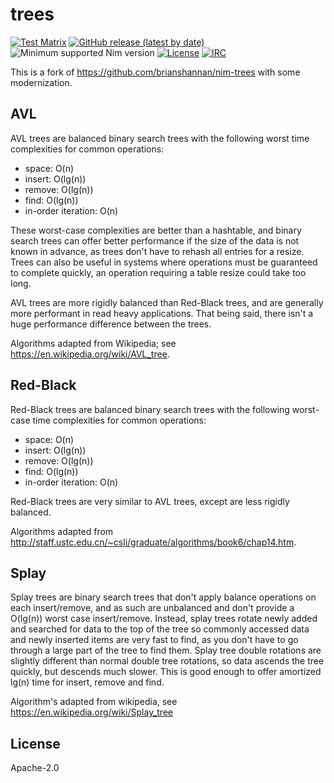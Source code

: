 # trees

[![Test Matrix](https://github.com/disruptek/trees/workflows/CI/badge.svg)](https://github.com/disruptek/trees/actions?query=workflow%3ACI)
[![GitHub release (latest by date)](https://img.shields.io/github/v/release/disruptek/trees?style=flat)](https://github.com/disruptek/trees/releases/latest)
![Minimum supported Nim version](https://img.shields.io/badge/nim-1.9.1-informational?style=flat&logo=nim)
[![License](https://img.shields.io/github/license/disruptek/trees?style=flat)](#license)
[![IRC](https://img.shields.io/badge/chat-%23%23disruptek%20on%20libera.chat-brightgreen?style=flat)](https://web.libera.chat/##disruptek)

This is a fork of https://github.com/brianshannan/nim-trees with some
modernization.

## AVL

AVL trees are balanced binary search trees with the following worst time
complexities for common operations:
- space: O(n)
- insert: O(lg(n))
- remove: O(lg(n))
- find: O(lg(n))
- in-order iteration: O(n)

These worst-case complexities are better than a hashtable, and binary search
trees can offer better performance if the size of the data is not known in
advance, as trees don't have to rehash all entries for a resize. Trees can also
be useful in systems where operations must be guaranteed to complete quickly,
an operation requiring a table resize could take too long.

AVL trees are more rigidly balanced than Red-Black trees, and are generally
more performant in read heavy applications. That being said, there isn't a huge
performance difference between the trees.

Algorithms adapted from Wikipedia; see https://en.wikipedia.org/wiki/AVL_tree.

## Red-Black

Red-Black trees are balanced binary search trees with the following worst-case
time complexities for common operations:
- space: O(n)
- insert: O(lg(n))
- remove: O(lg(n))
- find: O(lg(n))
- in-order iteration: O(n)

Red-Black trees are very similar to AVL trees, except are less rigidly
balanced.

Algorithms adapted from
http://staff.ustc.edu.cn/~csli/graduate/algorithms/book6/chap14.htm.

## Splay

Splay trees are binary search trees that don't apply balance operations on each
insert/remove, and as such are unbalanced and don't provide a O(lg(n)) worst
case insert/remove. Instead, splay trees rotate newly added and searched for
data to the top of the tree so commonly accessed data and newly inserted items
are very fast to find, as you don't have to go through a large part of the tree
to find them. Splay tree double rotations are slightly different than normal
double tree rotations, so data ascends the tree quickly, but descends much
slower. This is good enough to offer amortized lg(n) time for insert, remove
and find.

Algorithm's adapted from wikipedia, see https://en.wikipedia.org/wiki/Splay_tree

## License
Apache-2.0
